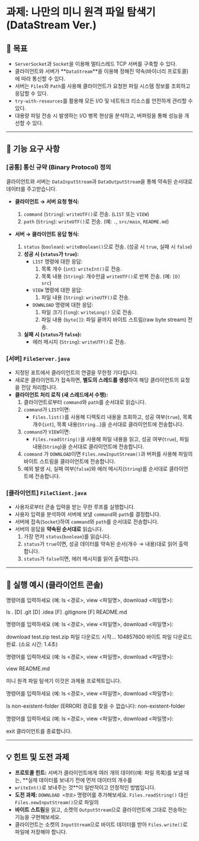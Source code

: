# 과제: 나만의 미니 원격 파일 탐색기 (DataStream Ver.)

## 🎯 목표

-   `ServerSocket`과 `Socket`을 이용해 멀티스레드 TCP 서버를 구축할 수 있다.
-   클라이언트와 서버가 **`DataStream`**을 이용해 정해진 약속(바이너리 프로토콜)에 따라 통신할 수 있다.
-   서버는 `Files`와 `Path`를 사용해 클라이언트가 요청한 파일 시스템 정보를 조회하고 응답할 수 있다.
-   `try-with-resources`를 활용해 모든 I/O 및 네트워크 리소스를 안전하게 관리할 수 있다.
  - 대용량 파일 전송 시 발생하는 I/O 병목 현상을 분석하고, 버퍼링을 통해 성능을 개선할 수 있다. 

---

## 📝 기능 요구 사항

### [공통] 통신 규약 (Binary Protocol) 정의

클라이언트와 서버는 `DataInputStream`과 `DataOutputStream`을 통해 약속된 순서대로 데이터를 주고받습니다.

-   **클라이언트 → 서버 요청 형식:**
    1.  `command` (`String`): `writeUTF()`로 전송. (`LIST` 또는 `VIEW`)
    2.  `path` (`String`): `writeUTF()`로 전송. (예: `.`, `src/main`, `README.md`)

-   **서버 → 클라이언트 응답 형식:**
    1.  `status` (`boolean`): `writeBoolean()`으로 전송. (성공 시 `true`, 실패 시 `false`)
    2.  **성공 시 (`status`가 `true`):**
        -   `LIST` 명령에 대한 응답:
            1.  목록 개수 (`int`): `writeInt()`로 전송.
            2.  목록 내용 (`String`): 개수만큼 `writeUTF()`로 반복 전송. (예: `[D] src`)
        -   `VIEW` 명령에 대한 응답:
            1.  파일 내용 (`String`): `writeUTF()`로 전송.
        -   `DOWNLOAD` 명령에 대한 응답:
            1. 파일 크기 (`long`): `writeLong()` 으로 전송.
            2. 파일 내용 (`byte[]`): 파일 끝까지 바이트 스트림(raw byte stream) 전송.
    3.  **실패 시 (`status`가 `false`):**
        -   에러 메시지 (`String`): `writeUTF()`로 전송.

### [서버] `FileServer.java`

-   지정된 포트에서 클라이언트의 연결을 무한정 기다립니다.
-   새로운 클라이언트가 접속하면, **별도의 스레드를 생성**하여 해당 클라이언트의 요청을 전담 처리합니다.
-   **클라이언트 처리 로직 (새 스레드에서 수행):**
    1.  클라이언트로부터 `command`와 `path`를 순서대로 읽습니다.
    2.  `command`가 `LIST`이면:
        -   `Files.list()`를 사용해 디렉토리 내용을 조회하고, 성공 여부(`true`), 목록 개수(`int`), 목록 내용(`String`...)을 순서대로 클라이언트에 전송합니다.
    3.  `command`가 `VIEW`이면:
        -   `Files.readString()`을 사용해 파일 내용을 읽고, 성공 여부(`true`), 파일 내용(`String`)을 순서대로 클라이언트에 전송합니다.
    4.  `command` 가 `DOWNLOAD`이면 `Files.newInputStream()`과 버퍼를 사용해 파일의 바이트 스트림을 클라이언트에 전송합니다.
    5.  예외 발생 시, 실패 여부(`false`)와 에러 메시지(`String`)를 순서대로 클라이언트에 전송합니다.

### [클라이언트] `FileClient.java`

-   사용자로부터 콘솔 입력을 받는 무한 루프를 실행합니다.
-   사용자 입력을 분석하여 서버에 보낼 `command`와 `path`를 결정합니다.
-   서버에 접속(`Socket`)하여 `command`와 `path`를 순서대로 전송합니다.
-   서버의 응답을 **약속된 순서대로** 읽습니다.
    1.  가장 먼저 `status`(`boolean`)를 읽습니다.
    2.  `status`가 `true`이면, 성공 데이터를 약속된 순서(개수 → 내용)대로 읽어 출력합니다.
    3.  `status`가 `false`이면, 에러 메시지를 읽어 출력합니다.

---

## 🚀 실행 예시 (클라이언트 콘솔)

명령어를 입력하세요 (예: ls <경로>, view <파일명>, download <파일명>):

ls .
[D] .git
[D] .idea
[F] .gitignore
[F] README.md

명령어를 입력하세요 (예: ls <경로>, view <파일명>, download <파일명>):

download test.zip
test.zip 파일 다운로드 시작...
104857600 바이트 파일 다운로드 완료. (소요 시간: 1.4초)

명령어를 입력하세요 (예: ls <경로>, view <파일명>, download <파일명>):

view README.md

미니 원격 파일 탐색기
이것은 과제용 프로젝트입니다.

명령어를 입력하세요 (예: ls <경로>, view <파일명>, download <파일명>):

ls non-existent-folder
[ERROR] 경로를 찾을 수 없습니다: non-existent-folder

명령어를 입력하세요 (예: ls <경로>, view <파일명>, download <파일명>):

exit
클라이언트를 종료합니다.

---

## 💡 힌트 및 도전 과제

-   **프로토콜 힌트:** 서버가 클라이언트에게 여러 개의 데이터(예: 파일 목록)를 보낼 때는, **실제 데이터를 보내기 전에 먼저 데이터의 개수를
- `writeInt()`로 보내주는 것**이 일반적이고 안정적인 방법입니다.
-   **도전 과제:** `DOWNLOAD <경로>` 명령어를 추가해보세요. `Files.readString()` 대신 `Files.newInputStream()`으로 파일의
- **바이트 스트림**을 읽고, 소켓의 `OutputStream`으로 클라이언트에 그대로 전송하는 기능을 구현해보세요. 
- 클라이언트는 소켓의 `InputStream`으로 바이트 데이터를 받아 `Files.write()`로 파일에 저장해야 합니다.